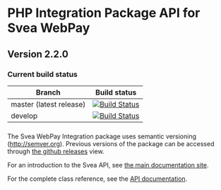 # PHP Integration Package API for Svea WebPay

## Version 2.2.0

### Current build status
| Branch                            | Build status                               |
|---------------------------------- |------------------------------------------- |
| master (latest release)           | [![Build Status](https://travis-ci.org/sveawebpay/php-integration.png?branch=master)](https://travis-ci.org/sveawebpay/php-integration) |
| develop                           | [![Build Status](https://travis-ci.org/sveawebpay/php-integration.png?branch=develop)](https://travis-ci.org/sveawebpay/php-integration) |

###
The Svea WebPay Integration package uses semantic versioning (http://semver.org). Previous versions of the package can be accessed through <a href="http://github.com/kilskrift/php-integration/releases" target="_blank">the github releases</a> view.

For an introduction to the Svea API, see <a href="http://kilskrift.github.io/php-integration/" target="_blank">the main documentation site</a>.

For the complete class reference, see the <a href="http://kilskrift.github.io/php-integration/api/index.html" target="_blank">API documentation</a>.
